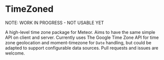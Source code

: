 TimeZoned
================

NOTE: WORK IN PROGRESS - NOT USABLE YET

A high-level time zone package for Meteor. Aims to have the same simple API on client and server. Currently uses The Google Time Zone API for time zone geolocation and moment-timezone for `Date` handling, but could be adapted to support configurable data sources. Pull requests and issues are welcome.